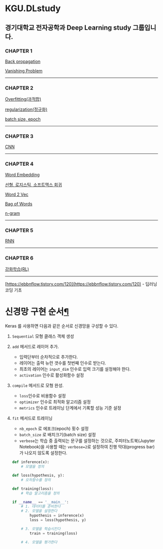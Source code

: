 # KGU.DLstudy
경기대학교 전자공학과 Deep Learning study 그룹입니다.
---

### CHAPTER 1

[Back propagation](https://www.notion.so/Back-propagation-31ccb32936824c31925b0cbb016ba25f)

[Vanishing Problem](https://www.notion.so/Vanishing-Problem-b959ba565e664ab59d938425f1ed353e)

---

### CHAPTER 2

[Overfitting(과적합)](https://www.notion.so/Overfitting-6e5af44f8be04f17af4d18c1fc347983)

[regularization(정규화)](https://www.notion.so/regularization-59c028e9392048a19074a624e8829d1c)

[batch size, epoch](https://www.notion.so/batch-size-epoch-a67754ec5d2f40ca9e22443a5a1073a9)

---

### CHAPTER 3

[CNN](https://www.notion.so/CNN-1ff67526c7854118a492d5e9e61b039c)

---

### CHAPTER 4

[Word Embedding](https://www.notion.so/Word-Embedding-b30f757b1902453fbc40aad9ff76f0ee)

[선형, 로지스틱, 소프트맥스 회귀](https://www.notion.so/8813c1d764ff43a0a895c90127d8669e)

[Word 2 Vec](https://www.notion.so/Word-2-Vec-6d331d5b7b5d407ca5118abc1821763f)

[Bag of Words](https://www.notion.so/Bag-of-Words-8faaffaafd8c4c6299623bc9f410ec74)

[n-gram](https://www.notion.so/n-gram-0f8ea5193e05494787ca52f0cceca8eb)

---

### CHAPTER 5

[RNN](https://www.notion.so/RNN-29a1f810ca84456c96efed4c7a132fe2)

---

### CHAPTER 6


[강화학습(RL)](https://www.notion.so/RL-80352a3992fe40c7b6689ee4c5c0579d)

---

[https://ebbnflow.tistory.com/120](https://ebbnflow.tistory.com/120) - 딥러닝 코딩 기초 

# **신경망 구현 순서[¶](https://datascienceschool.net/view-notebook/51e147088d474fe1bf32e394394eaea7/#%EC%8B%A0%EA%B2%BD%EB%A7%9D-%EA%B5%AC%ED%98%84-%EC%88%9C%EC%84%9C)**

Keras 를 사용하면 다음과 같은 순서로 신경망을 구성할 수 있다.

1. `Sequential` 모형 클래스 객체 생성
2. `add` 메서드로 레이어 추가.
    - 입력단부터 순차적으로 추가한다.
    - 레이어는 출력 뉴런 갯수를 첫번째 인수로 받는다.
    - 최초의 레이어는 `input_dim` 인수로 입력 크기를 설정해야 한다.
    - `activation` 인수로 활성화함수 설정
3. `compile` 메서드로 모형 완성.
    - `loss`인수로 비용함수 설정
    - `optimizer` 인수로 최적화 알고리즘 설정
    - `metrics` 인수로 트레이닝 단계에서 기록할 성능 기준 설정
4. `fit` 메서드로 트레이닝
    - `nb_epoch` 로 에포크(epoch) 횟수 설정
    - `batch_size` 로 배치크기(batch size) 설정
    - `verbose`는 학습 중 출력되는 문구를 설정하는 것으로, 주피터노트북(Jupyter Notebook)을 사용할 때는 `verbose=2`로 설정하여 진행 막대(progress bar)가 나오지 않도록 설정한다.

    ```python
    def inference(x):
        # 모델을 정의

    def loss(hypothesis, y):
        # 오차함수를 정의

    def training(loss):
        # 학습 알고리즘을 정의

    if __name__ == '__main__':
        # 1. 데이터를 준비한다
        # 2. 모델을 설정한다
            hypothesis = inference(x)
            loss = loss(hypothesis, y)

        # 3. 모델을 학습시킨다
            train = training(loss)

        # 4. 모델을 평가한다
    ```
